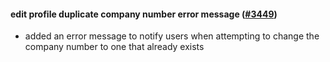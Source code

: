 #### edit profile duplicate company number error message ([#3449](https://github.com/shopsys/shopsys/pull/3449))

-   added an error message to notify users when attempting to change the company number to one that already exists

